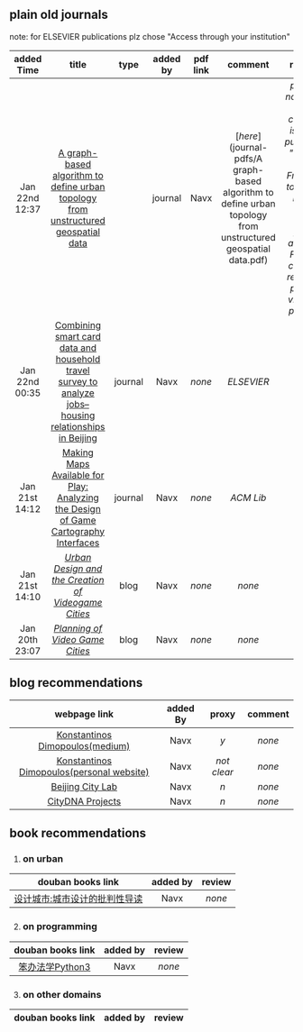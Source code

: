 ## plain old journals
note: for ELSEVIER publications plz chose "Access through your institution"

|added Time|title|type|added by|pdf link|comment|review|
|:--------:|:---:|:--:|:------:|:------:|:-----:|:----:|
|Jan 22nd 12:37|[A graph-based algorithm to define urban topology from unstructured geospatial data](https://www.tandfonline.com/doi/full/10.1080/13658816.2012.756881?scroll=top&needAccess=true)||journal|Navx|[*here*](journal-pdfs/A graph-based algorithm to define urban topology from unstructured geospatial data.pdf)|*please note that this content is from publisher "Taylor and Francis" to which BJUT does NOT grant access; For full content reading, please visit the pdf link*|*none*|
|Jan 22nd 00:35|[Combining smart card data and household travel survey to analyze jobs–housing relationships in Beijing](https://www.sciencedirect.com/science/article/pii/S0198971515000356)|journal|Navx|*none*|*ELSEVIER*|*none*|
|Jan 21st 14:12|[Making Maps Available for Play: Analyzing the Design of Game Cartography Interfaces](https://dl.acm.org/doi/fullHtml/10.1145/3336144)|journal|Navx|*none*|*ACM Lib*|*none*|
|Jan 21st 14:10|[*Urban Design and the Creation of Videogame Cities*](https://medium.com/@KonstantinosD/urban-design-and-the-creation-of-videogame-cities-f56449f74d7f)|blog|Navx|*none*|*none*|*none*|
|Jan 20th 23:07|[*Planning of Video Game Cities*](https://80.lv/articles/planning-of-video-game-cities/)|blog|Navx|*none*|*none*|*none*|

## blog recommendations
|webpage link|added By|proxy|comment|
|:----------:|:------:|:---:|:-----:|
|[Konstantinos Dimopoulos(medium)](https://medium.com/@KonstantinosD)|Navx|*y*|*none*|
|[Konstantinos Dimopoulos(personal website)](https://www.game-cities.com/)|Navx|*not clear*|*none*|
|[Beijing City Lab](https://www.beijingcitylab.com/)|Navx|*n*|*none*|
|[CityDNA Projects](https://www.citydnatech.com/work.html?language=cn)|Navx|*n*|*none*|

## book recommendations
1. ### on urban
|douban books link|added by|review|
|:---------------:|:------:|:----:|
|[设计城市:城市设计的批判性导读](https://book.douban.com/subject/6000358/)|Navx|*none*|

2. ### on programming
|douban books link|added by|review|
|:---------------:|:------:|:----:|
|[笨办法学Python3](https://book.douban.com/subject/30237842/)|Navx|*none*|

3. ### on other domains
|douban books link|added by|review|
|:---------------:|:------:|:----:|
